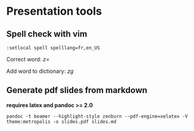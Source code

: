 # Presentation tools

## Spell check with vim

`:setlocal spell spelllang=fr,en_US`

Correct word: *z=*

Add word to dictionary: *zg*

## Generate pdf slides from markdown

**requires latex and pandoc >= 2.0**

`pandoc -t beamer --highlight-style zenburn --pdf-engine=xelatex -V theme:metropolis -o slides.pdf slides.md`

